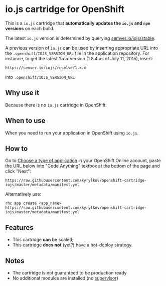 # io.js cartridge for OpenShift

This is a `io.js` cartridge that **automatically updates the `io.js` and `npm` versions** on each build.

The latest  `io.js` version is determined by querying [semver.io/iojs/stable](https://semver.io/iojs/stable).

A previous version of `io.js` can be used by inserting appropriate URL into the `.openshift/IOJS_VERSION_URL` file in the application repository. For instance, to get the latest **1.x.x** version (1.8.4 as of July 11, 2015), insert:

    https://semver.io/iojs/resolve/1.x.x
    
 into `.openshift/IOJS_VERSION_URL`

## Why use it

Because there is no `io.js` cartridge in OpenShift.

## When to use

When you need to run your application in OpenShift using `io.js`.

## How to

Go to [Choose a type of application](https://openshift.redhat.com/app/console/application_types) in your OpenShift Online account, paste the URL below into "Code Anything" textbox at the bottom of the page and click "Next":

    https://raw.githubusercontent.com/kyrylkov/openshift-cartridge-iojs/master/metadata/manifest.yml
    
Alternatively use:

    rhc app create <app_name> https://raw.githubusercontent.com/kyrylkov/openshift-cartridge-iojs/master/metadata/manifest.yml

## Features

- This cartridge **can** be scaled;
- This cartridge **does not** (yet?) have a hot-deploy strategy.

## Notes

- The cartridge is not guaranteed to be production ready
- No additional modules are installed (no [supervisor](https://github.com/isaacs/node-supervisor))
